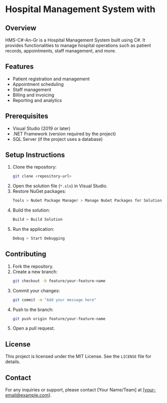 # Hospital Management System with

## Overview
HMS-C#-An-Gr is a Hospital Management System built using C#. It provides functionalities to manage hospital operations such as patient records, appointments, staff management, and more.

## Features
- Patient registration and management
- Appointment scheduling
- Staff management
- Billing and invoicing
- Reporting and analytics

## Prerequisites
- Visual Studio (2019 or later)
- .NET Framework (version required by the project)
- SQL Server (if the project uses a database)

## Setup Instructions
1. Clone the repository:
   ```bash
   git clone <repository-url>
   ```
2. Open the solution file (`*.sln`) in Visual Studio.
3. Restore NuGet packages:
   ```bash
   Tools > NuGet Package Manager > Manage NuGet Packages for Solution
   ```
4. Build the solution:
   ```bash
   Build > Build Solution
   ```
5. Run the application:
   ```bash
   Debug > Start Debugging
   ```

## Contributing
1. Fork the repository.
2. Create a new branch:
   ```bash
   git checkout -b feature/your-feature-name
   ```
3. Commit your changes:
   ```bash
   git commit -m "Add your message here"
   ```
4. Push to the branch:
   ```bash
   git push origin feature/your-feature-name
   ```
5. Open a pull request.

## License
This project is licensed under the MIT License. See the `LICENSE` file for details.

## Contact
For any inquiries or support, please contact [Your Name/Team] at [your-email@example.com].
